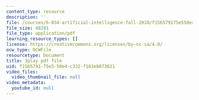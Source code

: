 ```yaml
---
content_type: resource
description: ''
file: /courses/6-034-artificial-intelligence-fall-2010/f156579175e550e4c332f163eb073621_J-ocRQCjcwE.pdf
file_size: 48291
file_type: application/pdf
learning_resource_types: []
license: https://creativecommons.org/licenses/by-nc-sa/4.0/
ocw_type: OCWFile
resourcetype: Document
title: 3play pdf file
uid: f1565791-75e5-50e4-c332-f163eb073621
video_files:
  video_thumbnail_file: null
video_metadata:
  youtube_id: null
---
```

